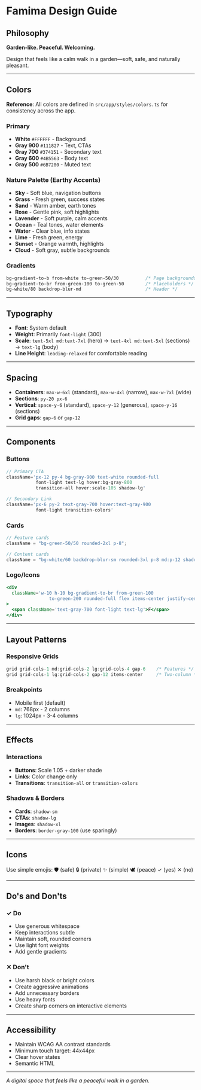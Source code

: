 # Famima Design Guide

## Philosophy

**Garden-like. Peaceful. Welcoming.**

Design that feels like a calm walk in a garden—soft, safe, and naturally pleasant.

---

## Colors

**Reference**: All colors are defined in `src/app/styles/colors.ts` for consistency across the app.

### Primary

- **White** `#FFFFFF` - Background
- **Gray 900** `#111827` - Text, CTAs
- **Gray 700** `#374151` - Secondary text
- **Gray 600** `#4B5563` - Body text
- **Gray 500** `#6B7280` - Muted text

### Nature Palette (Earthy Accents)

- **Sky** - Soft blue, navigation buttons
- **Grass** - Fresh green, success states
- **Sand** - Warm amber, earth tones
- **Rose** - Gentle pink, soft highlights
- **Lavender** - Soft purple, calm accents
- **Ocean** - Teal tones, water elements
- **Water** - Clear blue, info states
- **Lime** - Fresh green, energy
- **Sunset** - Orange warmth, highlights
- **Cloud** - Soft gray, subtle backgrounds

### Gradients

```css
bg-gradient-to-b from-white to-green-50/30          /* Page backgrounds */
bg-gradient-to-br from-green-100 to-green-50        /* Placeholders */
bg-white/80 backdrop-blur-md                        /* Header */
```

---

## Typography

- **Font**: System default
- **Weight**: Primarily `font-light` (300)
- **Scale**: `text-5xl md:text-7xl` (hero) → `text-4xl md:text-5xl` (sections) → `text-lg` (body)
- **Line Height**: `leading-relaxed` for comfortable reading

---

## Spacing

- **Containers**: `max-w-6xl` (standard), `max-w-4xl` (narrow), `max-w-7xl` (wide)
- **Sections**: `py-20 px-6`
- **Vertical**: `space-y-6` (standard), `space-y-12` (generous), `space-y-16` (sections)
- **Grid gaps**: `gap-6` or `gap-12`

---

## Components

### Buttons

```jsx
// Primary CTA
className='px-12 py-4 bg-gray-900 text-white rounded-full
           font-light text-lg hover:bg-gray-800
           transition-all hover:scale-105 shadow-lg'

// Secondary Link
className='px-6 py-2 text-gray-700 hover:text-gray-900
           font-light transition-colors'
```

### Cards

```jsx
// Feature cards
className = "bg-green-50/50 rounded-2xl p-8";

// Content cards
className = "bg-white/60 backdrop-blur-sm rounded-3xl p-8 md:p-12 shadow-sm";
```

### Logo/Icons

```jsx
<div
  className='w-10 h-10 bg-gradient-to-br from-green-100 
                to-green-200 rounded-full flex items-center justify-center'
>
  <span className='text-gray-700 font-light text-lg'>F</span>
</div>
```

---

## Layout Patterns

### Responsive Grids

```jsx
grid grid-cols-1 md:grid-cols-2 lg:grid-cols-4 gap-6    /* Features */
grid grid-cols-1 lg:grid-cols-2 gap-12 items-center     /* Two-column */
```

### Breakpoints

- Mobile first (default)
- `md`: 768px - 2 columns
- `lg`: 1024px - 3-4 columns

---

## Effects

### Interactions

- **Buttons**: Scale 1.05 + darker shade
- **Links**: Color change only
- **Transitions**: `transition-all` or `transition-colors`

### Shadows & Borders

- **Cards**: `shadow-sm`
- **CTAs**: `shadow-lg`
- **Images**: `shadow-xl`
- **Borders**: `border-gray-100` (use sparingly)

---

## Icons

Use simple emojis: 🛡️ (safe) 🔒 (private) ✨ (simple) 🕊️ (peace) ✓ (yes) ✕ (no)

---

## Do's and Don'ts

### ✓ Do

- Use generous whitespace
- Keep interactions subtle
- Maintain soft, rounded corners
- Use light font weights
- Add gentle gradients

### ✕ Don't

- Use harsh black or bright colors
- Create aggressive animations
- Add unnecessary borders
- Use heavy fonts
- Create sharp corners on interactive elements

---

## Accessibility

- Maintain WCAG AA contrast standards
- Minimum touch target: 44x44px
- Clear hover states
- Semantic HTML

---

_A digital space that feels like a peaceful walk in a garden._
